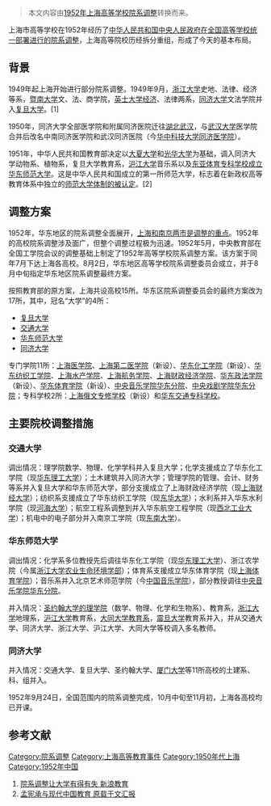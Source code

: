 > 本文内容由[1952年上海高等学校院系调整](https://zh.wikipedia.org/wiki/1952年上海高等学校院系调整)转换而来。


上海市高等学校在1952年经历了[中华人民共和国中央人民政府在全国高等学校统一部署进行的](../Page/中央人民政府教育部.md "wikilink")[院系调整](../Page/中国高等院校院系调整.md "wikilink")，上海高等院校历经拆分重组，形成了今天的基本布局。

## 背景

1949年起上海开始进行部分院系调整。1949年9月，[浙江大学](../Page/浙江大学.md "wikilink")史地、法律、经济等系，[暨南大学](../Page/暨南大学.md "wikilink")文、法、商学院，[英士大学经济](https://zh.wikipedia.org/wiki/英士大学 "wikilink")、法律两系，[同济大学](../Page/同济大学.md "wikilink")文法学院并入[复旦大学](../Page/复旦大学.md "wikilink")。\[1\]

1950年，同济大学全部医学院和附属同济医院迁往[湖北](https://zh.wikipedia.org/wiki/湖北 "wikilink")[武汉](https://zh.wikipedia.org/wiki/武汉 "wikilink")，与[武汉大学](../Page/武汉大学.md "wikilink")医学院合并后改名中南同济医学院和武汉同济医院（今[华中科技大学同济医学院](../Page/华中科技大学同济医学院.md "wikilink")）。

1951年，中华人民共和国教育部决定以[大夏大学](../Page/大夏大学.md "wikilink")和[光华大学](../Page/光华大学.md "wikilink")为基础，调入同济大学动物系、植物系，复旦大学教育系，[沪江大学](../Page/沪江大学.md "wikilink")音乐系以及[东亚体育专科学校成立](https://zh.wikipedia.org/wiki/东亚体育专科学校 "wikilink")[华东师范大学](../Page/华东师范大学.md "wikilink")。这是中华人民共和国成立的第一所师范大学，标志着在新政权高等教育体系中独立的[师范大学体制的被认定](https://zh.wikipedia.org/wiki/师范大学 "wikilink")。\[2\]

## 调整方案

1952年，华东地区的院系调整全面展开，[上海和](https://zh.wikipedia.org/wiki/上海 "wikilink")[南京两市是调整的重点](https://zh.wikipedia.org/wiki/南京 "wikilink")。1952年的高校院系调整涉及面广，但整个调整过程极为迅速。1952年5月，中央教育部在全国工学院会议的调整基础上制定了1952年高等学校院系调整方案。该方案于同年7月下达上海各高校。8月2日，华东地区高等学校院系调整委员会成立，并于8月中旬指定华东地区院系调整最终方案。

按照教育部的原方案，上海共设高校15所。华东区院系调整委员会的最终方案改为17所，其中，冠名“大学”的4所：

  - [复旦大学](../Page/复旦大学.md "wikilink")
  - [交通大学](https://zh.wikipedia.org/wiki/交通大学 "wikilink")
  - [华东师范大学](../Page/华东师范大学.md "wikilink")
  - [同济大学](../Page/同济大学.md "wikilink")

专门学院11所：[上海医学院](https://zh.wikipedia.org/wiki/上海医学院 "wikilink")、[上海第二医学院](https://zh.wikipedia.org/wiki/上海第二医学院 "wikilink")（新设）、[华东化工学院](https://zh.wikipedia.org/wiki/华东化工学院 "wikilink")（新设）、[华东纺织工学院](https://zh.wikipedia.org/wiki/华东纺织工学院 "wikilink")、[上海水产学院](../Page/上海海洋大学.md "wikilink")、[上海航务学院](https://zh.wikipedia.org/wiki/上海航务学院 "wikilink")、[上海财政经济学院](https://zh.wikipedia.org/wiki/上海财政经济学院 "wikilink")、[华东政法学院](https://zh.wikipedia.org/wiki/华东政法学院 "wikilink")（新设）、[华东体育学院](https://zh.wikipedia.org/wiki/华东体育学院 "wikilink")（新设）、[中央音乐学院华东分院](../Page/上海音乐学院.md "wikilink")、[中央戏剧学院华东分院](../Page/上海戏剧学院.md "wikilink")；专科学校2所：[上海俄文专修学校](../Page/上海外国语大学.md "wikilink")（新设）和[华东交通专科学校](https://zh.wikipedia.org/wiki/华东交通专科学校 "wikilink")。

## 主要院校调整措施

### 交通大学

调出情况：理学院数学、物理、化学学科并入复旦大学；化学支援成立了华东化工学院（现[华东理工大学](../Page/华东理工大学.md "wikilink")）；土木建筑并入同济大学；管理学院的管理、会计、财务等系并入复旦大学和华东师范大学，部分支援成立了上海财政经济学院（现[上海财经大学](../Page/上海财经大学.md "wikilink")）；纺织系支援成立了华东纺织工学院（现[东华大学](../Page/东华大学.md "wikilink")）；水利系并入华东水利学院（现[河海大学](../Page/河海大学.md "wikilink")）；航空工程系调整到并入华东航空工程学院（现[西北工业大学](../Page/西北工业大学.md "wikilink")）；机电中的电子部分并入南京工学院（现[东南大学](https://zh.wikipedia.org/wiki/东南大学 "wikilink")）。

### 华东师范大学

调出情况：化学系多位教授先后调往华东化工学院（现[华东理工大学](../Page/华东理工大学.md "wikilink")）、浙江农学院（今属[浙江大学农业生命环境学部](../Page/浙江大学农业生命环境学部.md "wikilink")）；体育系支援成立华东体育学院（现[上海体育学院](../Page/上海体育学院.md "wikilink")）；音乐系并入北京艺术师范学院（今[中国音乐学院](../Page/中国音乐学院.md "wikilink")），部分教授调往[中央音乐学院华东分院](../Page/上海音乐学院.md "wikilink")。

并入情况：[圣约翰大学的理学院](../Page/圣约翰大学_\(上海\).md "wikilink")（数学、物理、化学和生物系）、教育系，[浙江大学](../Page/浙江大学.md "wikilink")地理系，[沪江大学](../Page/沪江大学.md "wikilink")教育系，[大同大学教育系](https://zh.wikipedia.org/wiki/大同大学 "wikilink")，[震旦大学](../Page/震旦大学.md "wikilink")教育系并入，并从交通大学、同济大学、浙江大学、沪江大学、大同大学等校调入多名教师。

### 同济大学

并入情况：交通大学、复旦大学、圣约翰大学、[厦门大学](../Page/厦门大学.md "wikilink")等11所高校的土建系、科、组并入。

1952年9月24日，全国范围内的院系调整完成，10月中旬至11月初，上海各高校均已开课。

## 参考文献

[Category:院系调整](https://zh.wikipedia.org/wiki/Category:院系调整 "wikilink") [Category:上海高等教育事件](https://zh.wikipedia.org/wiki/Category:上海高等教育事件 "wikilink") [Category:1950年代上海](https://zh.wikipedia.org/wiki/Category:1950年代上海 "wikilink") [Category:1952年中国](https://zh.wikipedia.org/wiki/Category:1952年中国 "wikilink")

1.  [院系调整让大学有得有失 新浪教育](http://edu.sina.com.cn/l/2012-12-27/1008223797.shtml)
2.  [孟宪承与现代中国教育 原载于文汇报](http://www.nths.cn/News/news_detail.jsp?newsId=100050402)